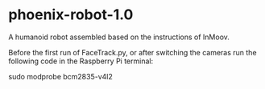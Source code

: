 # phoenix-robot-1.0
A humanoid robot assembled based on the instructions of InMoov.

Before the first run of FaceTrack.py, or after switching the cameras run the following code in the Raspberry Pi terminal:

sudo modprobe bcm2835-v4l2




